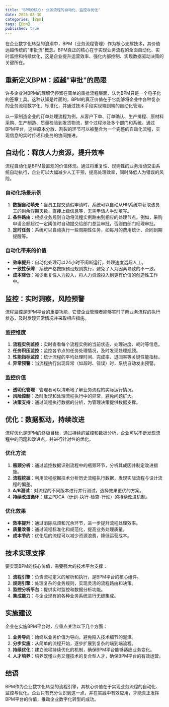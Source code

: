```yaml
---
title: "BPM的核心: 业务流程的自动化、监控与优化"
date: 2025-08-30
categories: [Bpm]
tags: [Bpm]
published: true
---
```

在企业数字化转型的浪潮中，BPM（业务流程管理）作为核心支撑技术，其价值远超传统的"审批流"概念。BPM真正的核心在于实现业务流程的全面自动化、实时监控和持续优化，这是企业提升运营效率、强化内部控制、实现数据驱动决策的关键所在。

## 重新定义BPM：超越"审批"的局限

许多企业对BPM的理解仍停留在简单的审批流程层面，认为BPM只是一个电子化的签章工具。这种认知是片面的，BPM的真正价值在于它能够将企业中各种复杂的业务流程数字化、标准化，并通过技术手段实现端到端的自动化管理。

以一家制造企业的订单处理流程为例，从客户下单、订单确认、生产排程、原材料采购、生产制造、质量检验到发货物流，整个过程涉及多个部门和系统。通过BPM平台，这些原本分散、割裂的环节可以被整合为一个完整的自动化流程，实现信息的实时传递和业务的协同推进。

## 自动化：释放人力资源，提升效率

流程自动化是BPM最直观的价值体现。通过将重复性、规则性的业务活动交由系统自动执行，企业可以大幅减少人工干预，提高处理效率，同时降低人为错误的风险。

### 自动化场景示例

1. **数据自动填充**：当员工提交请假申请时，系统可以自动从HR系统中获取该员工的剩余假期天数、直接上级信息等，无需申请人手动填写。
2. **条件路由**：根据业务规则自动将流程实例路由到相应的处理节点。例如，采购申请金额超过一定阈值时自动提交给部门总监审批，否则由部门经理审批。
3. **定时任务**：系统可以自动执行一些周期性任务，如每月的费用统计、合同到期提醒等。

### 自动化带来的价值

- **效率提升**：自动化处理可以24小时不间断运行，处理速度远超人工。
- **一致性保障**：系统严格按照预设规则执行，避免了人为因素导致的不一致。
- **成本降低**：减少重复性人力投入，将人力资源投入到更有价值的创造性工作中。

## 监控：实时洞察，风险预警

流程监控是BPM平台的重要功能，它使企业管理者能够实时了解业务流程的执行状态，及时发现异常情况并采取相应措施。

### 监控维度

1. **流程实例监控**：实时查看每个流程实例的当前状态、处理进度、耗时等信息。
2. **任务积压监控**：监控各节点的任务处理情况，及时发现处理瓶颈。
3. **性能指标监控**：统计流程的平均处理时间、完成率、退回率等关键性能指标。
4. **异常预警**：当流程执行出现异常（如超时、错误）时，系统自动发出预警。

### 监控价值

- **透明化管理**：管理者可以清晰地了解业务流程的实际运行情况。
- **风险控制**：及时发现和处理流程执行中的异常，避免问题扩大。
- **决策支持**：通过流程执行数据的分析，为管理决策提供数据支撑。

## 优化：数据驱动，持续改进

流程优化是BPM的终极目标，通过持续的监控和数据分析，企业可以不断发现流程中的问题和改进点，并进行针对性的优化。

### 优化方法

1. **瓶颈分析**：通过监控数据识别流程中的瓶颈环节，分析其成因并制定改进措施。
2. **流程挖掘**：利用流程挖掘技术分析历史流程执行数据，发现实际流程与设计流程的偏差。
3. **A/B测试**：对流程的不同版本进行并行测试，选择效果更优的方案。
4. **持续改进循环**：建立PDCA（计划-执行-检查-行动）的持续改进机制。

### 优化效果

- **效率提升**：通过消除瓶颈和冗余环节，进一步提升流程处理效率。
- **质量改善**：通过流程标准化和规范化，提高业务处理质量。
- **成本节约**：优化后的流程可以减少资源浪费，降低运营成本。

## 技术实现支撑

要实现BPM的核心价值，需要强大的技术平台支撑：

1. **流程引擎**：负责流程定义的解析和执行，是BPM平台的核心组件。
2. **规则引擎**：处理复杂的业务规则，实现灵活的流程路由和决策。
3. **监控分析平台**：提供实时监控和数据分析功能。
4. **集成能力**：与企业现有的各种业务系统进行无缝集成。

## 实施建议

企业在实施BPM平台时，应重点关注以下几个方面：

1. **业务导向**：始终以业务价值为导向，避免陷入技术细节的泥潭。
2. **分步实施**：从简单的流程开始，逐步扩展到复杂的端到端流程。
3. **持续优化**：建立流程持续优化的机制，确保BPM平台能够适应业务变化。
4. **人才培养**：培养既懂业务又懂技术的复合型人才，确保BPM平台的有效运营。

## 结语

BPM作为企业数字化转型的流程引擎，其核心价值在于实现业务流程的自动化、监控与优化。企业只有充分认识到这一点，并在实践中有效应用，才能真正发挥BPM平台的价值，推动企业数字化转型的成功。